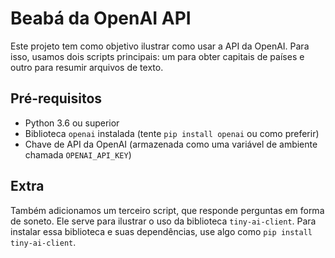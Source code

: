 # Beabá da OpenAI API

Este projeto tem como objetivo ilustrar como usar a API da OpenAI.
Para isso, usamos dois scripts principais: um para obter capitais de países e outro para resumir arquivos de texto.

## Pré-requisitos

- Python 3.6 ou superior
- Biblioteca `openai` instalada (tente `pip install openai` ou como preferir)
- Chave de API da OpenAI (armazenada como uma variável de ambiente chamada `OPENAI_API_KEY`)

## Extra

Também adicionamos um terceiro script, que responde perguntas em forma de soneto.
Ele serve para ilustrar o uso da biblioteca `tiny-ai-client`.
Para instalar essa biblioteca e suas dependências, use algo como `pip install tiny-ai-client`.
